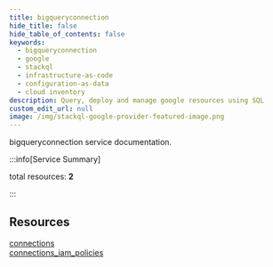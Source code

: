 ```yaml
---
title: bigqueryconnection
hide_title: false
hide_table_of_contents: false
keywords:
  - bigqueryconnection
  - google
  - stackql
  - infrastructure-as-code
  - configuration-as-data
  - cloud inventory
description: Query, deploy and manage google resources using SQL
custom_edit_url: null
image: /img/stackql-google-provider-featured-image.png
---
```


bigqueryconnection service documentation.

:::info[Service Summary]

total resources: __2__  

:::

## Resources
<div class="row">
<div class="providerDocColumn">
<a href="/services/bigqueryconnection/connections/">connections</a>
</div>
<div class="providerDocColumn">
<a href="/services/bigqueryconnection/connections_iam_policies/">connections_iam_policies</a>
</div>
</div>
